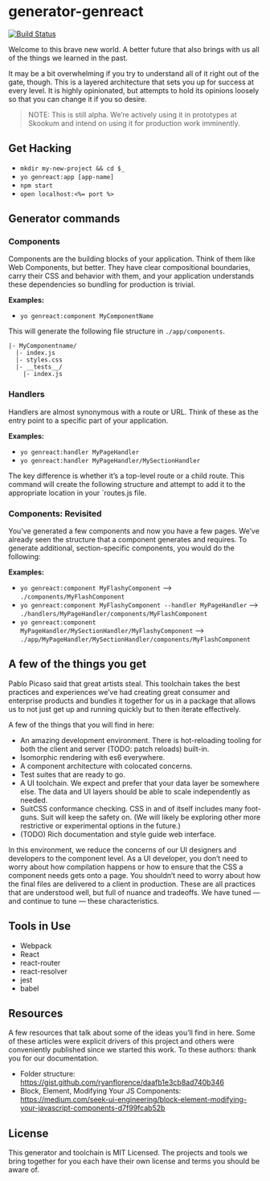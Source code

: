 # generator-genreact

[![Build Status](https://travis-ci.org/Skookum/generator-genreact.svg)](https://travis-ci.org/Skookum/generator-genreact)

Welcome to this brave new world. A better future that also brings
with us all of the things we learned in the past.

It may be a bit overwhelming if you try to understand all of it right out of the
gate, though. This is a layered architecture that sets you up for success at
every level. It is highly opinionated, but attempts to hold its opinions
loosely so that you can change it if you so desire.

> NOTE: This is still alpha. We’re actively using it in prototypes at
Skookum and intend on using it for production work imminently.

## Get Hacking

* `mkdir my-new-project && cd $_`
* `yo genreact:app [app-name]`
* `npm start`
* `open localhost:<%= port %>`

## Generator commands

### Components

Components are the building blocks of your application. Think of them like Web
Components, but better. They have clear compositional boundaries, carry their CSS
and behavior with them, and your application understands these dependencies so
bundling for production is trivial.

**Examples:**

* `yo genreact:component MyComponentName`

This will generate the following file structure in `./app/components`.

```
|- MyComponentname/
  |- index.js
  |- styles.css
  |- __tests__/
    |- index.js
```

### Handlers

Handlers are almost synonymous with a route or URL. Think of these as the entry
point to a specific part of your application.

**Examples:**

* `yo genreact:handler MyPageHandler`
* `yo genreact:handler MyPageHandler/MySectionHandler`

The key difference is whether it’s a top-level route or a child route. This
command will create the following structure and attempt to add it to the
appropriate location in your `routes.js file.

### Components: Revisited

You’ve generated a few components and now you have a few pages. We’ve already
seen the structure that a component generates and requires. To generate
additional, section-specific components, you would do the following:

**Examples:**

* `yo genreact:component MyFlashyComponent`
  --> `./components/MyFlashComponent`
* `yo genreact:component MyFlashyComponent --handler MyPageHandler`
  --> `./handlers/MyPageHandler/components/MyFlashComponent`
* `yo genreact:component MyPageHandler/MySectionHandler/MyFlashyComponent`
  --> `./app/MyPageHandler/MySectionHandler/components/MyFlashComponent`

## A few of the things you get

Pablo Picaso said that great artists steal. This toolchain takes the best
practices and experiences we’ve had creating great consumer and enterprise
products and bundles it together for us in a package that allows us to not just
get up and running quickly but to then iterate effectively.

A few of the things that you will find in here:

* An amazing development environment. There is hot-reloading tooling for both the
  client and server (TODO: patch reloads) built-in.
* Isomorphic rendering with es6 everywhere.
* A component architecture with colocated concerns.
* Test suites that are ready to go.
* A UI toolchain. We expect and prefer that your data layer be somewhere else.
  The data and UI layers should be able to scale independently as needed.
* SuitCSS conformance checking. CSS in and of itself includes many foot-guns.
  Suit will keep the safety on. (We will likely be exploring other more
  restrictive or experimental options in the future.)
* (TODO) Rich documentation and style guide web interface.

In this environment, we reduce the concerns of our UI designers and developers
to the component level. As a UI developer, you don’t need to worry about how
compilation happens or how to ensure that the CSS a component needs gets onto a
page. You shouldn’t need to worry about how the final files are delivered to a
client in production. These are all practices that are understood well, but full
of nuance and tradeoffs. We have tuned — and continue to tune — these characteristics.

## Tools in Use

* Webpack
* React
* react-router
* react-resolver
* jest
* babel

## Resources

A few resources that talk about some of the ideas you’ll find in here. Some
of these articles were explicit drivers of this project and others were conveniently
published since we started this work. To these authors: thank you for our documentation.

* Folder structure: https://gist.github.com/ryanflorence/daafb1e3cb8ad740b346
* Block, Element, Modifying Your JS Components: https://medium.com/seek-ui-engineering/block-element-modifying-your-javascript-components-d7f99fcab52b

## License

This generator and toolchain is MIT Licensed. The projects and tools we bring
together for you each have their own license and terms you should be aware of.
